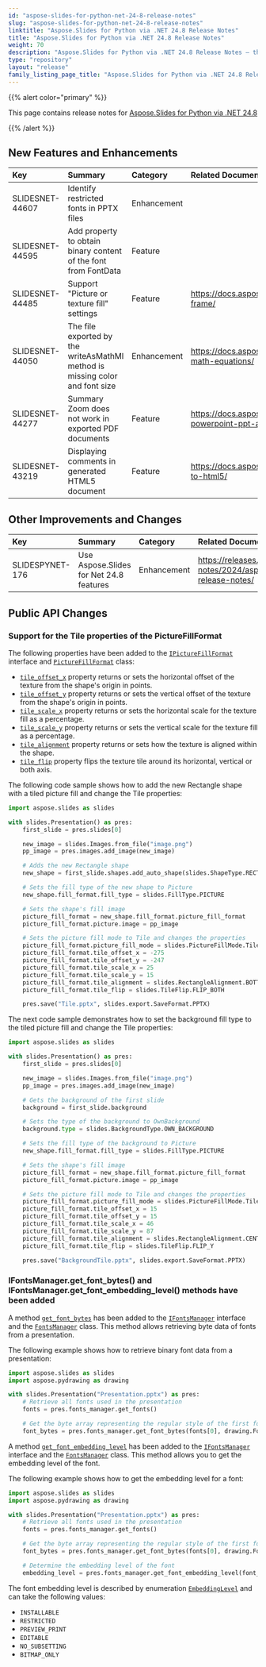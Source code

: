 ```yaml
---
id: "aspose-slides-for-python-net-24-8-release-notes"
slug: "aspose-slides-for-python-net-24-8-release-notes"
linktitle: "Aspose.Slides for Python via .NET 24.8 Release Notes"
title: "Aspose.Slides for Python via .NET 24.8 Release Notes"
weight: 70
description: "Aspose.Slides for Python via .NET 24.8 Release Notes – the latest updates and fixes."
type: "repository"
layout: "release"
family_listing_page_title: "Aspose.Slides for Python via .NET 24.8 Release Notes"
---
```


{{% alert color="primary" %}} 

This page contains release notes for [Aspose.Slides for Python via .NET 24.8](https://pypi.org/project/Aspose.Slides/24.8/)

{{% /alert %}} 

## New Features and Enhancements
|**Key**|**Summary**|**Category**|**Related Documentation**|
| :- | :- | :- | :- |
|SLIDESNET-44607|Identify restricted fonts in PPTX files|Enhancement||
|SLIDESNET-44595|Add property to obtain binary content of the font from FontData|Feature||
|SLIDESNET-44485|Support "Picture or texture fill" settings|Feature|<https://docs.aspose.com/slides/net/picture-frame/>|
|SLIDESNET-44050|The file exported by the writeAsMathMl method is missing color and font size|Enhancement|<https://docs.aspose.com/slides/net/exporting-math-equations/>|
|SLIDESNET-44277|Summary Zoom does not work in exported PDF documents|Feature|<https://docs.aspose.com/slides/net/convert-powerpoint-ppt-and-pptx-to-pdf/>|
|SLIDESNET-43219|Displaying comments in generated HTML5 document|Feature|<https://docs.aspose.com/slides/net/export-to-html5/>|

## Other Improvements and Changes
|**Key**|**Summary**|**Category**|**Related Documentation**|
| :- | :- | :- | :- |
|SLIDESPYNET-176|Use Aspose.Slides for Net 24.8 features|Enhancement|<https://releases.aspose.com/slides/net/release-notes/2024/aspose-slides-for-net-24-8-release-notes/>|

## Public API Changes

### Support for the Tile properties of the PictureFillFormat

The following properties have been added to the [`IPictureFillFormat`](https://reference.aspose.com/slides/python-net/aspose.slides/ipicturefillformat/) interface and [`PictureFillFormat`](https://reference.aspose.com/slides/python-net/aspose.slides/picturefillformat/) class:
- [`tile_offset_x`](https://reference.aspose.com/slides/python-net/aspose.slides/ipicturefillformat/tile_offset_x/) property returns or sets the horizontal offset of the texture from the shape's origin in points.
- [`tile_offset_y`](https://reference.aspose.com/slides/python-net/aspose.slides/ipicturefillformat/tile_offset_y/) property returns or sets the vertical offset of the texture from the shape's origin in points.
- [`tile_scale_x`](https://reference.aspose.com/slides/python-net/aspose.slides/ipicturefillformat/tile_scale_x/) property returns or sets the horizontal scale for the texture fill as a percentage.
- [`tile_scale_y`](https://reference.aspose.com/slides/python-net/aspose.slides/ipicturefillformat/tile_scale_y/) property returns or sets the vertical scale for the texture fill as a percentage.
- [`tile_alignment`](https://reference.aspose.com/slides/python-net/aspose.slides/ipicturefillformat/tile_alignment/) property returns or sets how the texture is aligned within the shape.
- [`tile_flip`](https://reference.aspose.com/slides/python-net/aspose.slides/ipicturefillformat/tile_flip/) property flips the texture tile around its horizontal, vertical or both axis.

The following code sample shows how to add the new Rectangle shape with a tiled picture fill and change the Tile properties:

```python
import aspose.slides as slides

with slides.Presentation() as pres:
    first_slide = pres.slides[0]

    new_image = slides.Images.from_file("image.png")
    pp_image = pres.images.add_image(new_image)

    # Adds the new Rectangle shape
    new_shape = first_slide.shapes.add_auto_shape(slides.ShapeType.RECTANGLE, 0, 0, 350, 350)

    # Sets the fill type of the new shape to Picture
    new_shape.fill_format.fill_type = slides.FillType.PICTURE

    # Sets the shape's fill image
    picture_fill_format = new_shape.fill_format.picture_fill_format
    picture_fill_format.picture.image = pp_image

    # Sets the picture fill mode to Tile and changes the properties
    picture_fill_format.picture_fill_mode = slides.PictureFillMode.Tile
    picture_fill_format.tile_offset_x = -275
    picture_fill_format.tile_offset_y = -247
    picture_fill_format.tile_scale_x = 25
    picture_fill_format.tile_scale_y = 15
    picture_fill_format.tile_alignment = slides.RectangleAlignment.BOTTOM_RIGHT
    picture_fill_format.tile_flip = slides.TileFlip.FLIP_BOTH

    pres.save("Tile.pptx", slides.export.SaveFormat.PPTX)
```

The next code sample demonstrates how to set the background fill type to the tiled picture fill and change the Tile properties:

```python
import aspose.slides as slides

with slides.Presentation() as pres:
    first_slide = pres.slides[0]

    new_image = slides.Images.from_file("image.png")
    pp_image = pres.images.add_image(new_image)

    # Gets the background of the first slide
    background = first_slide.background

    # Sets the type of the background to OwnBackground
    background.type = slides.BackgroundType.OWN_BACKGROUND

    # Sets the fill type of the background to Picture
    new_shape.fill_format.fill_type = slides.FillType.PICTURE

    # Sets the shape's fill image
    picture_fill_format = new_shape.fill_format.picture_fill_format
    picture_fill_format.picture.image = pp_image

    # Sets the picture fill mode to Tile and changes the properties
    picture_fill_format.picture_fill_mode = slides.PictureFillMode.Tile
    picture_fill_format.tile_offset_x = 15
    picture_fill_format.tile_offset_y = 15
    picture_fill_format.tile_scale_x = 46
    picture_fill_format.tile_scale_y = 87
    picture_fill_format.tile_alignment = slides.RectangleAlignment.CENTER
    picture_fill_format.tile_flip = slides.TileFlip.FLIP_Y

    pres.save("BackgroundTile.pptx", slides.export.SaveFormat.PPTX)
```

### IFontsManager.get_font_bytes() and IFontsManager.get_font_embedding_level() methods have been added

A method [`get_font_bytes`](https://reference.aspose.com/slides/python-net/aspose.slides/ifontsmanager/get_font_bytes/) has been added to the [`IFontsManager`](https://reference.aspose.com/slides/python-net/aspose.slides/ifontsmanager/) interface and the [`FontsManager`](https://reference.aspose.com/slides/python-net/aspose.slides/fontsmanager/) class. This method allows retrieving byte data of fonts from a presentation.

The following example shows how to retrieve binary font data from a presentation:

```python
import aspose.slides as slides
import aspose.pydrawing as drawing

with slides.Presentation("Presentation.pptx") as pres:
    # Retrieve all fonts used in the presentation
	fonts = pres.fonts_manager.get_fonts()

    # Get the byte array representing the regular style of the first font in the presentation
	font_bytes = pres.fonts_manager.get_font_bytes(fonts[0], drawing.FontStyle.REGULAR)
```

A method [`get_font_embedding_level`](https://reference.aspose.com/slides/python-net/aspose.slides/ifontsmanager/get_font_embedding_level/) has been added to the [`IFontsManager`](https://reference.aspose.com/slides/python-net/aspose.slides/ifontsmanager/) interface and the [`FontsManager`](https://reference.aspose.com/slides/python-net/aspose.slides/fontsmanager/) class. This method allows you to get the embedding level of the font.

The following example shows how to get the embedding level for a font:

```python
import aspose.slides as slides
import aspose.pydrawing as drawing

with slides.Presentation("Presentation.pptx") as pres:
    # Retrieve all fonts used in the presentation
	fonts = pres.fonts_manager.get_fonts()

    # Get the byte array representing the regular style of the first font in the presentation
	font_bytes = pres.fonts_manager.get_font_bytes(fonts[0], drawing.FontStyle.REGULAR)

    # Determine the embedding level of the font
    embedding_level = pres.fonts_manager.get_font_embedding_level(font_bytes, fonts[0].font_name)
```

The font embedding level is described by enumeration [`EmbeddingLevel`](https://reference.aspose.com/slides/python-net/aspose.slides/embeddinglevel/) and can take the following values:

- `INSTALLABLE`
- `RESTRICTED`
- `PREVIEW_PRINT`
- `EDITABLE`
- `NO_SUBSETTING`
- `BITMAP_ONLY`
